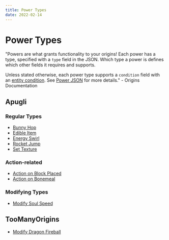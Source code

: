 ```yaml
---
title: Power Types
date: 2022-02-14
---
```


# Power Types

"Powers are what grants functionality to your origins! Each power has a type, specified with a `type` field in the JSON. Which type a power is defines which other fields it requires and supports.

Unless stated otherwise, each power type supports a `condition` field with an [entity condition](https://origins.readthedocs.io/en/latest/entity_conditions/). See [Power JSON](https://origins.readthedocs.io/en/latest/power_json/) for more details." - Origins Documentation

## Apugli

### Regular Types
* [Bunny Hop](bunny_hop)
* [Edible Item](edible_item)
* [Energy Swirl](energy_swirl)
* [Rocket Jump](rocket_jump)
* [Set Texture](set_texture)

### Action-related
- [Action on Block Placed](action_on_block_placed)
- [Action on Bonemeal](action_on_bonemeal)

### Modifying Types
* [Modify Soul Speed](modify_soul_speed)

## TooManyOrigins
* [Modify Dragon Fireball](modify_dragon_fireball)
